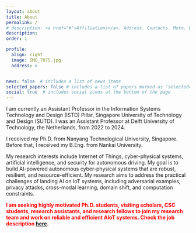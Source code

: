 ```yaml
---
layout: about
title: About
permalink: /
# description: <a href="#">Affiliations</a>. Address. Contacts. Moto. Etc.
description: 
order: 1

profile:
  align: right
  image: IMG_7075.jpg
  address: >


news: false  # includes a list of news items
selected_papers: false # includes a list of papers marked as "selected={true}"
social: true  # includes social icons at the bottom of the page
---
```


<!-- Write your biography here. Tell the world about yourself. Link to your favorite [subreddit](http://reddit.com){:target="\_blank"}. You can put a picture in, too. The code is already in, just name your picture `prof_pic.jpg` and put it in the `img/` folder.

Put your address / P.O. box / other info right below your picture. You can also disable any these elements by editing `profile` property of the YAML header of your `_pages/about.md`. Edit `_bibliography/papers.bib` and Jekyll will render your [publications page](/al-folio/publications/) automatically.

Link to your social media connections, too. This theme is set up to use [Font Awesome icons](http://fortawesome.github.io/Font-Awesome/){:target="\_blank"} and [Academicons](https://jpswalsh.github.io/academicons/){:target="\_blank"}, like the ones below. Add your Facebook, Twitter, LinkedIn, Google Scholar, or just disable all of them. -->

I am currently an Assistant Professor in the Information Systems Technology and Design (ISTD) Pillar, Singapore University of Technology and Design (SUTD). I was an Assistant Professor at Delft University of Technology, the Netherlands, from 2022 to 2024.
<!-- I am currently an Assistant Professor in the [Embedded Systems Group](https://www.tudelft.nl/ewi/over-de-faculteit/afdelingen/software-technology/embedded-systems) of the Faculty of Electrical Engineering, Mathematics and Computer Science (EEMCS) at Delft University of Technology, the Netherlands. -->
I received my Ph.D. from Nanyang Technological University, Singapore. Before that, I received my B.Eng. from Nankai University.

My research interests include Internet of Things, cyber-physical systems, artificial intelligence, and security for autonomous driving. My goal is to build AI-powered autonomous cyber-physical systems that are robust, resilient, and resource-efficient. My research aims to address the practical challenges of landing AI on IoT systems, including adversarial examples, privacy attacks, cross-modal learning, domain shift, and computation constraints.

<!-- **I am seeking multiple Ph.D. students and RAs to join my research team and work on resilient and deployable AIoT systems. Check the job description [here](https://song-qun.github.io/opening/).** -->

**<span style="color: red;">I am seeking highly motivated Ph.D. students, visiting scholars, CSC students, research assistants, and research fellows to join my research team and work on reliable and efficient AIoT systems. Check the job description [here](https://song-qun.github.io/opening/).</span>**

<!-- My research interests also include exploiting physical knowledge to advance the learning process on embedded devices and developing privacy-preserved AIoT systems. -->